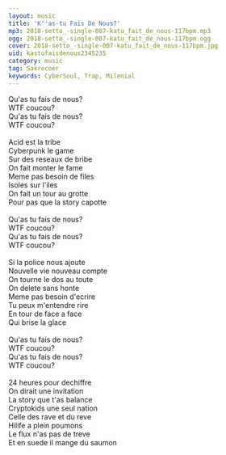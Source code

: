 ```yaml
---
layout: music
title: 'K''as-tu Fais De Nous?'
mp3: 2018-setto_-single-007-katu_fait_de_nous-117bpm.mp3
ogg: 2018-setto_-single-007-katu_fait_de_nous-117bpm.ogg
cover: 2018-setto_-single-007-katu_fait_de_nous-117bpm.jpg
uid: kastufaisdenous2345235
category: music
tag: Sakrecoer
keywords: CyberSoul, Trap, Milenial
---
```

Qu'as tu fais de nous?<br />
WTF coucou?<br />
Qu'as tu fais de nous?<br />
WTF coucou?<br />
<br />
Acid est la tribe<br />
Cyberpunk le game<br />
Sur des reseaux de bribe<br />
On fait monter le fame<br />
Meme pas besoin de files<br />
Isoles sur l'iles<br />
On fait un tour au grotte<br />
Pour pas que la story capotte<br />
<br />
Qu'as tu fais de nous?<br />
WTF coucou?<br />
Qu'as tu fais de nous?<br />
WTF coucou?<br />
<br />
Si la police nous ajoute<br />
Nouvelle vie nouveau compte<br />
On tourne le dos au toute<br />
On delete sans honte<br />
Meme pas besoin d'ecrire<br />
Tu peux m'entendre rire<br />
En tour de face a face<br />
Qui brise la glace<br />
<br />
Qu'as tu fais de nous?<br />
WTF coucou?<br />
Qu'as tu fais de nous?<br />
WTF coucou?<br />
<br />
24 heures pour dechiffre<br />
On dirait une invitation<br />
La story que t'as balance<br />
Cryptokids une seul nation<br />
Celle des rave et du reve<br />
Hilife a plein poumons<br />
Le flux n'as pas de treve<br />
Et en suede il mange du saumon<br />
